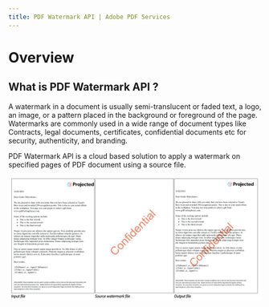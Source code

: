 ```yaml
---
title: PDF Watermark API | Adobe PDF Services
---
```

# Overview

## What is PDF Watermark API ?

A watermark in a document is usually semi-translucent or faded text, a logo, an image, or a pattern placed in the background or foreground of the page.
Watermarks are commonly used in a wide range of document types like Contracts, legal documents, certificates, confidential documents etc for security, authenticity, and branding.

PDF Watermark API is a cloud based solution to apply a watermark on specified pages of PDF document using a source file.

![PDF Watermark](../images/watermark_overview.png)